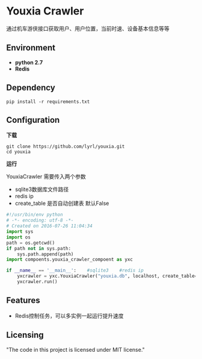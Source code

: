 
# Youxia Crawler 

通过机车游侠接口获取用户、用户位置，当前时速、设备基本信息等等

## Environment ##

- **python 2.7**
- **Redis**

## Dependency

```shell
pip install -r requirements.txt
```

## Configuration

**下载**
```shell
git clone https://github.com/lyrl/youxia.git
cd youxia
```
**运行**

YouxiaCrawler 需要传入两个参数
- sqlite3数据库文件路径
- redis ip
- create_table 是否自动创建表 默认False

```python
#!/usr/bin/env python
# -*- encoding: utf-8 -*-
# Created on 2016-07-26 11:04:34
import sys
import os
path = os.getcwd()
if path not in sys.path:
    sys.path.append(path)
import compoents.youxia_crawler_compoent as yxc

if __name__ == '__main__':	  #sqlite3	  #redis ip
    yxcrawler = yxc.YouxiaCrawler("youxia.db", localhost, create_table=False)
    yxcrawler.run()

```



## Features


* Redis控制任务，可以多实例一起运行提升速度



## Licensing

"The code in this project is licensed under MIT license."